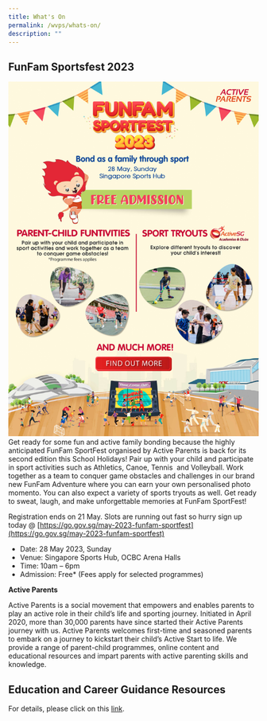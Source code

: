 ```yaml
---
title: What's On
permalink: /wvps/whats-on/
description: ""
---
```

## FunFam Sportsfest 2023
![](/images/Annoucements/fanfam%20sportsfest%202023.jpg)
Get ready for some fun and active family bonding because the highly anticipated FunFam SportFest organised by Active Parents is back for its second edition this School Holidays! Pair up with your child and participate in sport activities such as Athletics, Canoe, Tennis &nbsp;and Volleyball. Work together as a team to conquer game obstacles and challenges in our brand new FunFam Adventure where you can earn your own personalised photo momento. You can also expect a variety of sports tryouts as well. Get ready to sweat, laugh, and make unforgettable memories at FunFam SportFest!

Registration ends on 21 May. Slots are running out fast so hurry sign up today @&nbsp;[https://go.gov.sg/may-2023-funfam-sportfest](https://go.gov.sg/may-2023-funfam-sportfest)

*   Date: 28 May 2023, Sunday
*   Venue: Singapore Sports Hub, OCBC Arena Halls
*   Time: 10am – 6pm
*   Admission: Free\* (Fees apply for selected programmes)

**Active Parents**

Active Parents is a social movement that empowers and enables parents to play an active role in their child’s life and sporting journey. Initiated in April 2020, more than 30,000 parents have since started their Active Parents journey with us. Active Parents welcomes first-time and seasoned parents to embark on a journey to kickstart their child’s Active Start to life. We provide a range of parent-child programmes, online content and educational resources and impart parents with active parenting skills and knowledge.



Education and Career Guidance Resources
----
For details, please click on this <a href="/wvps/resources/education-and-career-guidance-resources/" target="_blank">link</a>.